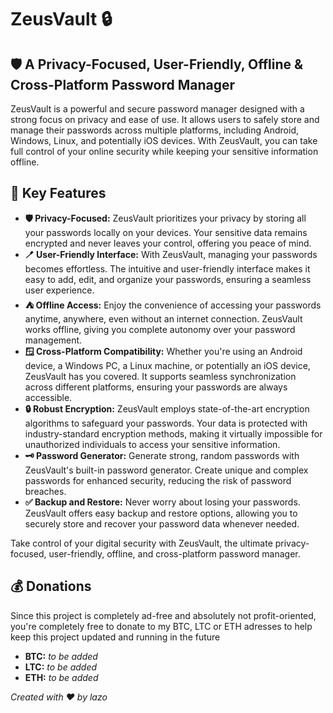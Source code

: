 # ZeusVault 🔒
## 🛡️ A Privacy-Focused, User-Friendly, Offline & Cross-Platform Password Manager 

ZeusVault is a powerful and secure password manager designed with a strong focus on privacy and ease of use. It allows users to safely store and manage their passwords across multiple platforms, including Android, Windows, Linux, and potentially iOS devices. With ZeusVault, you can take full control of your online security while keeping your sensitive information offline.

## 🔑 Key Features

- **🛡️ Privacy-Focused:** ZeusVault prioritizes your privacy by storing all your passwords locally on your devices. Your sensitive data remains encrypted and never leaves your control, offering you peace of mind.
- **🪥 User-Friendly Interface:** With ZeusVault, managing your passwords becomes effortless. The intuitive and user-friendly interface makes it easy to add, edit, and organize your passwords, ensuring a seamless user experience.
- **⛺ Offline Access:** Enjoy the convenience of accessing your passwords anytime, anywhere, even without an internet connection. ZeusVault works offline, giving you complete autonomy over your password management.
- **🪟 Cross-Platform Compatibility:** Whether you're using an Android device, a Windows PC, a Linux machine, or potentially an iOS device, ZeusVault has you covered. It supports seamless synchronization across different platforms, ensuring your passwords are always accessible.
- **🔒 Robust Encryption:** ZeusVault employs state-of-the-art encryption algorithms to safeguard your passwords. Your data is protected with industry-standard encryption methods, making it virtually impossible for unauthorized individuals to access your sensitive information.
- **🗝️ Password Generator:** Generate strong, random passwords with ZeusVault's built-in password generator. Create unique and complex passwords for enhanced security, reducing the risk of password breaches.
- **✅ Backup and Restore:** Never worry about losing your passwords. ZeusVault offers easy backup and restore options, allowing you to securely store and recover your password data whenever needed.

Take control of your digital security with ZeusVault, the ultimate privacy-focused, user-friendly, offline, and cross-platform password manager.

## 💰 Donations

Since this project is completely ad-free and absolutely not profit-oriented, you're completely free to donate to my BTC, LTC or ETH adresses to help keep this project updated and running in the future
- **BTC:** *to be added*
- **LTC:** *to be added*
- **ETH:** *to be added*


*Created with ❤️ by lazo*
